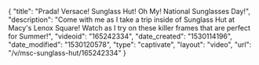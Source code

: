 {
    "title": "Prada! Versace! Sunglass Hut! Oh My! National Sunglasses Day!",
    "description": "Come with me as I take a trip inside of Sunglass Hut at Macy's Lenox Square! Watch as I try on these killer frames that are perfect for Summer!",
    "videoid": "165242334",
    "date_created": "1530114196",
    "date_modified": "1530120578",
    "type": "captivate",
    "layout": "video",
    "url": "\/v\/msc-sunglass-hut\/165242334"
}